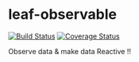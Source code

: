 # leaf-observable

[![Build Status](https://travis-ci.org/jin5354/leaf-observable.svg?branch=master)](https://travis-ci.org/jin5354/leaf-observable)
[![Coverage Status](https://coveralls.io/repos/github/jin5354/leaf-observable/badge.svg?branch=master)](https://coveralls.io/github/jin5354/leaf-observable?branch=master)

Observe data & make data Reactive !!